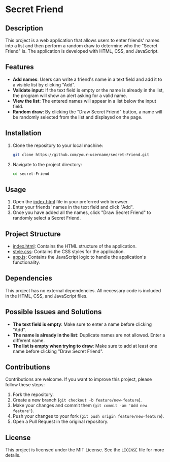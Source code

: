 # Secret Friend

## Description

This project is a web application that allows users to enter friends' names into a list and then perform a random draw to determine who the "Secret Friend" is. The application is developed with HTML, CSS, and JavaScript.

## Features

- **Add names**: Users can write a friend's name in a text field and add it to a visible list by clicking "Add".
- **Validate input**: If the text field is empty or the name is already in the list, the program will show an alert asking for a valid name.
- **View the list**: The entered names will appear in a list below the input field.
- **Random draw**: By clicking the "Draw Secret Friend" button, a name will be randomly selected from the list and displayed on the page.

## Installation

1. Clone the repository to your local machine:
    ```bash
    git clone https://github.com/your-username/secret-Friend.git
    ```
2. Navigate to the project directory:
    ```bash
    cd secret-Friend
    ```

## Usage

1. Open the [index.html](http://_vscodecontentref_/0) file in your preferred web browser.
2. Enter your friends' names in the text field and click "Add".
3. Once you have added all the names, click "Draw Secret Friend" to randomly select a Secret Friend.

## Project Structure

- [index.html](http://_vscodecontentref_/1): Contains the HTML structure of the application.
- [style.css](http://_vscodecontentref_/2): Contains the CSS styles for the application.
- [app.js](http://_vscodecontentref_/3): Contains the JavaScript logic to handle the application's functionality.

## Dependencies

This project has no external dependencies. All necessary code is included in the HTML, CSS, and JavaScript files.

## Possible Issues and Solutions

- **The text field is empty**: Make sure to enter a name before clicking "Add".
- **The name is already in the list**: Duplicate names are not allowed. Enter a different name.
- **The list is empty when trying to draw**: Make sure to add at least one name before clicking "Draw Secret Friend".

## Contributions

Contributions are welcome. If you want to improve this project, please follow these steps:

1. Fork the repository.
2. Create a new branch (`git checkout -b feature/new-feature`).
3. Make your changes and commit them (`git commit -am 'Add new feature'`).
4. Push your changes to your fork (`git push origin feature/new-feature`).
5. Open a Pull Request in the original repository.

## License

This project is licensed under the MIT License. See the `LICENSE` file for more details.
